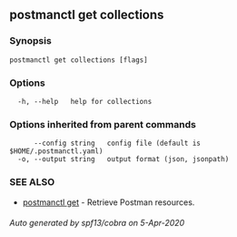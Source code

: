 ## postmanctl get collections



### Synopsis



```
postmanctl get collections [flags]
```

### Options

```
  -h, --help   help for collections
```

### Options inherited from parent commands

```
      --config string   config file (default is $HOME/.postmanctl.yaml)
  -o, --output string   output format (json, jsonpath)
```

### SEE ALSO

* [postmanctl get](postmanctl_get.md)	 - Retrieve Postman resources.

###### Auto generated by spf13/cobra on 5-Apr-2020
